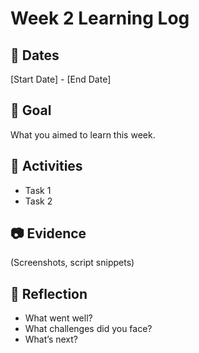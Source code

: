 # Week 2 Learning Log

## 📅 Dates
[Start Date] - [End Date]

## 🎯 Goal
What you aimed to learn this week.

## 🔧 Activities
- Task 1
- Task 2

## 📷 Evidence
(Screenshots, script snippets)

## 🧠 Reflection
- What went well?
- What challenges did you face?
- What’s next?
